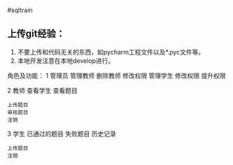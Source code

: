 #sqltrain

上传git经验：
--------------

1. 不要上传和代码无关的东西，如pycharm工程文件以及*.pyc文件等。
2. 本地开发注意在本地develop进行。

角色及功能：
1 管理员
    管理教师
        删除教师
        修改权限
    管理学生
        修改权限
        提升权限

2 教师
    查看学生
    查看题目

    上传题目
    审核题目
    注销

3 学生
    已通过的题目
    失败题目
    历史记录

    上传题目
    注销